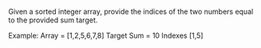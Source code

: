 Given a sorted integer array, provide the indices of the two numbers equal to the provided sum target.

Example:
Array = [1,2,5,6,7,8]
Target Sum = 10
Indexes [1,5]